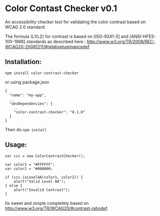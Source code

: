 # Color Contast Checker v0.1

An accessibility checker tool for validating the color contrast based on WCAG 2.0 standard.

The formula (L1/L2) for contrast is based on [ISO-9241-3] and [ANSI-HFES-100-1988] standards as described here : http://www.w3.org/TR/2008/REC-WCAG20-20081211/#relativeluminancedef

Installation:
------------

```
npm install color-contrast-checker
```
or using package.json

```
{
  "name": "my-app",
  ..
  "devDependencies": {
    ..
    "color-contrast-checker": "0.1.0"
  }
}
```
Then do `npm install`

Usage:
-----

```
var ccc = new ColorContrastChecker();

var color1 = "#FFFFFF";
var color2 = "#000000;

if (ccc.isLevelAA(color1, color2)) {
    alert("Valid Level AA");
} else {
    alert("Invalid Contrast");
}

```

Its sweet and simple completely based on http://www.w3.org/TR/WCAG20/#contrast-ratiodef.